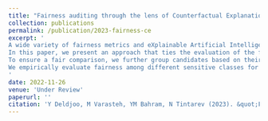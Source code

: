 ```yaml
---
title: "Fairness auditing through the lens of Counterfactual Explanations"
collection: publications
permalink: /publication/2023-fairness-ce
excerpt: '
A wide variety of fairness metrics and eXplainable Artificial Intelligence (XAI) approaches have been proposed in the literature to identify bias in machine learning (ML) models that are used in critical real-life contexts. 
In this paper, we present an approach that ties the evaluation of the fairness of machine learning models to the _expense_ (or conversely the simplicity) of generating counterfactual explanations (CFE).
To ensure a fair comparison, we further group candidates based on their Qualification scores. We additionally utilize KL-divergence to capture the complex disparities between distributions of the CFE Efforts among the sensitive groups. 
We empirically evaluate fairness among different sensitive classes for several classifiers on two real-world datasets. We find that the majority of classifiers exhibit unfair propensities towards the minority groups. However, some models exacerbate the bias more than others. Also, we find that classifiers tend to behave differently for members of each Qualification group. Our results show that our method can successfully be used for fairness evaluation of classification models based on CFEs.
'
date: 2022-11-26
venue: 'Under Review'
paperurl: ''   
citation: 'Y Deldjoo, M Varasteh, YM Bahram, N Tintarev (2023). &quot;Fairness auditing through the lens of Counterfactual Explanations&quot; <i>yaramohamadi.github.io</i>.'
---
```



